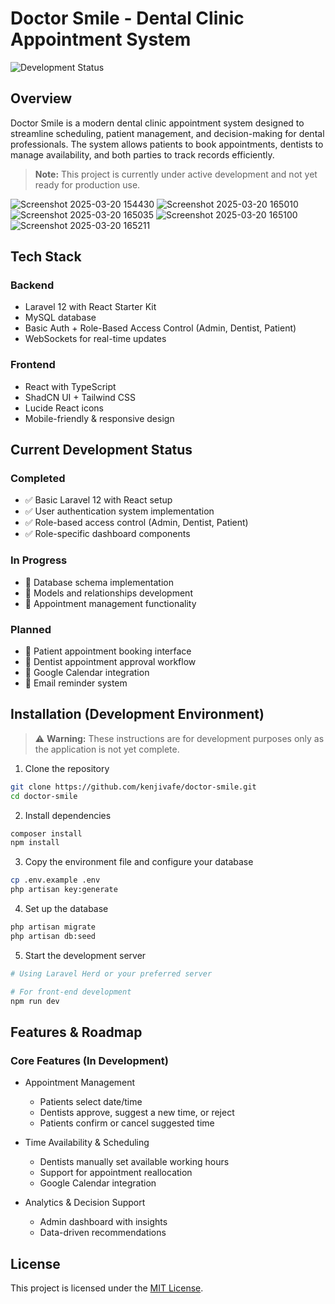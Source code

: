 # Doctor Smile - Dental Clinic Appointment System

![Development Status](https://img.shields.io/badge/Status-Under%20Development-yellow)

## Overview
Doctor Smile is a modern dental clinic appointment system designed to streamline scheduling, patient management, and decision-making for dental professionals. The system allows patients to book appointments, dentists to manage availability, and both parties to track records efficiently.

> **Note:** This project is currently under active development and not yet ready for production use.

![Screenshot 2025-03-20 154430](https://github.com/user-attachments/assets/b3ee4493-9365-447f-91a2-8f398e76b247)
![Screenshot 2025-03-20 165010](https://github.com/user-attachments/assets/d736bb74-93c6-4356-be05-5e27e0321ee3)
![Screenshot 2025-03-20 165035](https://github.com/user-attachments/assets/c40664be-7829-4a55-86b8-812ef26c9cf1)
![Screenshot 2025-03-20 165100](https://github.com/user-attachments/assets/16392286-486f-4fd3-9a10-2d7f4b16cb66)
![Screenshot 2025-03-20 165211](https://github.com/user-attachments/assets/d9bcaabc-bd8b-4278-8b4c-81fc78048a8e)

## Tech Stack

### Backend
- Laravel 12 with React Starter Kit
- MySQL database
- Basic Auth + Role-Based Access Control (Admin, Dentist, Patient)
- WebSockets for real-time updates

### Frontend
- React with TypeScript
- ShadCN UI + Tailwind CSS
- Lucide React icons
- Mobile-friendly & responsive design

## Current Development Status

### Completed
- ✅ Basic Laravel 12 with React setup
- ✅ User authentication system implementation
- ✅ Role-based access control (Admin, Dentist, Patient)
- ✅ Role-specific dashboard components

### In Progress
- 🔄 Database schema implementation
- 🔄 Models and relationships development
- 🔄 Appointment management functionality

### Planned
- 📝 Patient appointment booking interface
- 📝 Dentist appointment approval workflow
- 📝 Google Calendar integration
- 📝 Email reminder system

## Installation (Development Environment)

> ⚠️ **Warning:** These instructions are for development purposes only as the application is not yet complete.

1. Clone the repository
```bash
git clone https://github.com/kenjivafe/doctor-smile.git
cd doctor-smile
```

2. Install dependencies
```bash
composer install
npm install
```

3. Copy the environment file and configure your database
```bash
cp .env.example .env
php artisan key:generate
```

4. Set up the database
```bash
php artisan migrate
php artisan db:seed
```

5. Start the development server
```bash
# Using Laravel Herd or your preferred server

# For front-end development
npm run dev
```

## Features & Roadmap

### Core Features (In Development)
- Appointment Management
  - Patients select date/time
  - Dentists approve, suggest a new time, or reject
  - Patients confirm or cancel suggested time
  

- Time Availability & Scheduling
  - Dentists manually set available working hours
  - Support for appointment reallocation
  - Google Calendar integration

- Analytics & Decision Support
  - Admin dashboard with insights
  - Data-driven recommendations

## License
This project is licensed under the [MIT License](LICENSE).

